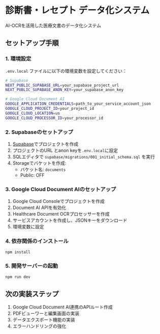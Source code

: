 # 診断書・レセプト データ化システム

AI-OCRを活用した医療文書のデータ化システム

## セットアップ手順

### 1. 環境設定

`.env.local` ファイルに以下の環境変数を設定してください：

```bash
# Supabase
NEXT_PUBLIC_SUPABASE_URL=your_supabase_project_url
NEXT_PUBLIC_SUPABASE_ANON_KEY=your_supabase_anon_key

# Google Cloud Document AI
GOOGLE_APPLICATION_CREDENTIALS=path_to_your_service_account_json
GOOGLE_CLOUD_PROJECT_ID=your_project_id
GOOGLE_CLOUD_LOCATION=us
GOOGLE_CLOUD_PROCESSOR_ID=your_processor_id
```

### 2. Supabaseのセットアップ

1. [Supabase](https://supabase.com)でプロジェクトを作成
2. プロジェクトのURL とanon keyを`.env.local`に設定
3. SQLエディタで `supabase/migrations/001_initial_schema.sql` を実行
4. Storageでバケットを作成:
   - バケット名: `documents`
   - Public: OFF

### 3. Google Cloud Document AIのセットアップ

1. Google Cloud Consoleでプロジェクトを作成
2. Document AI APIを有効化
3. Healthcare Document OCRプロセッサーを作成
4. サービスアカウントを作成し、JSONキーをダウンロード
5. 環境変数に設定

### 4. 依存関係のインストール

```bash
npm install
```

### 5. 開発サーバーの起動

```bash
npm run dev
```

## 次の実装ステップ

1. Google Cloud Document AI連携のAPIルート作成
2. PDFビューワーと編集画面の実装
3. データエクスポート機能の実装
4. エラーハンドリングの強化
